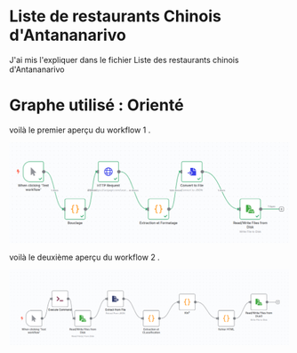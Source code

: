 # Liste de restaurants Chinois d'Antananarivo 

J'ai mis l'expliquer dans le fichier Liste des restaurants chinois d'Antananarivo 

# Graphe utilisé : Orienté 

voilà le premier aperçu du workflow 1 .

![Aperçu](Workflow1.png)

voilà le deuxième aperçu du workflow 2 .

![Aperçu](Workflow2.png)


